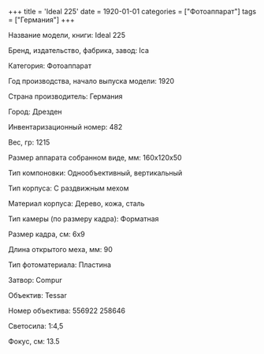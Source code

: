 +++
title = 'Ideal 225'
date = 1920-01-01
categories = ["Фотоаппарат"]
tags = ["Германия"]
+++

Название модели, книги: Ideal 225

Бренд, издательство, фабрика, завод: Ica

Категория: Фотоаппарат

Год производства, начало выпуска модели: 1920

Страна производитель: Германия

Город: Дрезден

Инвентаризационный номер: 482

Вес, гр: 1215

Размер аппарата  собранном виде, мм: 160x120x50

Тип компоновки: Однообъективный, вертикальный

Тип корпуса: С раздвижным мехом

Материал корпуса: Дерево, кожа, сталь

Тип камеры (по размеру кадра): Форматная

Размер кадра, см: 6х9

Длина открытого меха, мм: 90

Тип фотоматериала: Пластина

Затвор: Compur

Объектив: Tessar

Номер объектива: 556922
258646

Светосила: 1:4,5

Фокус, см: 13.5

